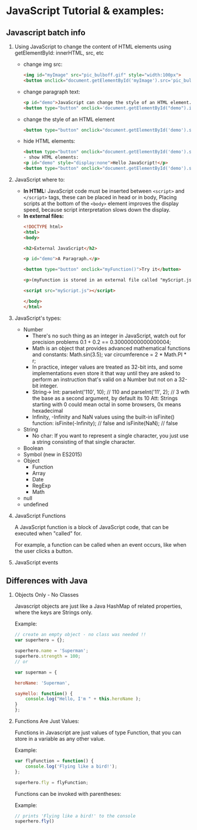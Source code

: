 # JavaScript Tutorial & examples:

## Javascript batch info

1. Using JavaScript to change the content of HTML elements using getElementById: innerHTML, src, etc

    - change img src:

        ```html
        <img id="myImage" src="pic_bulboff.gif" style="width:100px">
        <button onclick="document.getElementById('myImage').src='pic_bulboff.gif'">Turn off the light</button>
        ```
    - change paragraph text:

        ```html
        <p id="demo">JavaScript can change the style of an HTML element.</p>
        <button type="button" onclick='document.getElementById("demo").innerHTML = "Hello JavaScript!"'>Click Me!</button>
        ```
    - change the style of an HTML element

        ```html
        <button type="button" onclick="document.getElementById('demo').style.fontSize='35px'">Click Me!</button>
        ```
    - hide HTML elements:

        ```html
        <button type="button" onclick="document.getElementById('demo').style.display='none'">Click Me!</button>
        - show HTML elements:
        <p id="demo" style="display:none">Hello JavaScript!</p>
        <button type="button" onclick="document.getElementById('demo').style.display='block'">Click Me!</button>
        ```
2. JavaScript where to:

    - **In HTML:** JavaScript code must be inserted between ``<script>`` and ``</script>`` tags,  these can be placed in head or in body, Placing scripts at the bottom of the ``<body>`` element improves the display speed, because script interpretation slows down the display.
    - **In external files:**
        ```html
        <!DOCTYPE html>
        <html>
        <body>

        <h2>External JavaScript</h2>

        <p id="demo">A Paragraph.</p>

        <button type="button" onclick="myFunction()">Try it</button>

        <p>(myFunction is stored in an external file called "myScript.js")</p>

        <script src="myScript.js"></script>

        </body>
        </html>
        ```
3. JavaScript's types:

    - Number
        - There's no such thing as an integer in JavaScript, watch out for precision problems 0.1 + 0.2 == 0.30000000000000004;
        - Math is an object that provides advanced mathematical functions and constants: Math.sin(3.5); var circumference = 2 * Math.PI * r;
        - In practice, integer values are treated as 32-bit ints, and some implementations even store it that way until they are asked to perform an instruction that's valid on a Number but not on a 32-bit integer. 
        - String-> Int: parseInt('110', 10); // 110 and  parseInt('11', 2); // 3  wth the base as a second argument, by default its 10 Att: Strings starting with 0 could mean octal in some browsers, 0x means hexadecimal
        - Infinity, -Infinity and NaN values using the built-in isFinite() function: isFinite(-Infinity); // false and isFinite(NaN); // false
    - String
        - No char: If you want to represent a single character, you just use a string consisting of that single character.
    - Boolean
    - Symbol (new in ES2015)
    - Object
        - Function
        - Array
        - Date
        - RegExp
        - Math
    - null
    - undefined

4. JavaScript Functions

    A JavaScript function is a block of JavaScript code, that can be executed when "called" for.

    For example, a function can be called when an event occurs, like when the user clicks a button.

5. JavaScript events

## Differences with Java

1. Objects Only - No Classes

    Javascript objects are just like a Java HashMap of related properties, where the keys are Strings only. 

    Example:
    ```javascript
    // create an empty object - no class was needed !!
    var superhero = {};
    
    superhero.name = 'Superman';  
    superhero.strength = 100;
    // or

    var superman = {
    
    heroName: 'Superman',  
    
    sayHello: function() {
        console.log("Hello, I'm " + this.heroName );
    }  
    };
    ```

2. Functions Are Just Values:

    Functions in Javascript are just values of type Function, that you can store in a variable as any other value.

    Example:

    ```javascript
    var flyFunction = function() {  
        console.log('Flying like a bird!');
    };
    
    superhero.fly = flyFunction;
    ```

    Functions can be invoked with parentheses:

    Example:

    ```javascript
    // prints 'Flying like a bird!' to the console
    superhero.fly()
    ```


